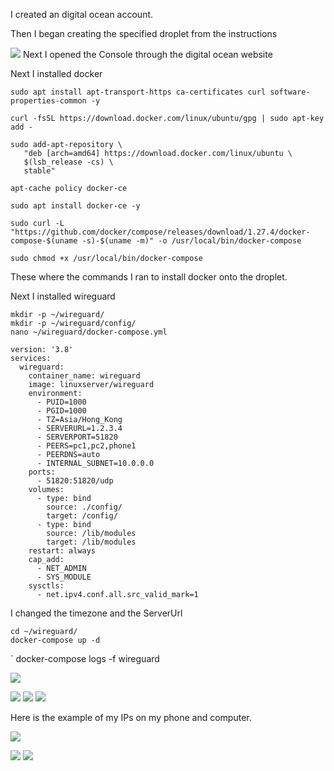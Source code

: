 I created an digital ocean account.

Then I began creating the specified droplet from the instructions


![](<Pasted image 20241121142243.png>)
Next I opened the Console through the digital ocean website



Next I installed docker 


```
sudo apt install apt-transport-https ca-certificates curl software-properties-common -y
```


```
curl -fsSL https://download.docker.com/linux/ubuntu/gpg | sudo apt-key add -
```

```
sudo add-apt-repository \
   "deb [arch=amd64] https://download.docker.com/linux/ubuntu \
   $(lsb_release -cs) \
   stable"
```

```
apt-cache policy docker-ce
```


```
sudo apt install docker-ce -y
```

```
sudo curl -L "https://github.com/docker/compose/releases/download/1.27.4/docker-compose-$(uname -s)-$(uname -m)" -o /usr/local/bin/docker-compose
```


```
sudo chmod +x /usr/local/bin/docker-compose
```


These where the commands I ran to install docker onto the droplet.

Next I installed wireguard


```
mkdir -p ~/wireguard/
mkdir -p ~/wireguard/config/
nano ~/wireguard/docker-compose.yml
```
```
version: '3.8'
services:
  wireguard:
    container_name: wireguard
    image: linuxserver/wireguard
    environment:
      - PUID=1000
      - PGID=1000
      - TZ=Asia/Hong_Kong
      - SERVERURL=1.2.3.4
      - SERVERPORT=51820
      - PEERS=pc1,pc2,phone1
      - PEERDNS=auto
      - INTERNAL_SUBNET=10.0.0.0
    ports:
      - 51820:51820/udp
    volumes:
      - type: bind
        source: ./config/
        target: /config/
      - type: bind
        source: /lib/modules
        target: /lib/modules
    restart: always
    cap_add:
      - NET_ADMIN
      - SYS_MODULE
    sysctls:
      - net.ipv4.conf.all.src_valid_mark=1
```

I changed the timezone and the ServerUrl


```
cd ~/wireguard/
docker-compose up -d
```


`
docker-compose logs -f wireguard



![](<Pasted image 20241123144708.png>)

![](<Pasted image 20241123144722.png>)
![](<Pasted image 20241123144735.png.>)
![](<Pasted image 20241123144757.png>)

Here is the example of my IPs on my phone and computer.

![](<Pasted image 20241123145941.png>)

![](<Pasted image 20241123150535.png>)
![](<Pasted image 20241123150557.png>)
